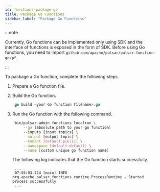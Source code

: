 ```yaml
---
id: functions-package-go
title: Package Go Functions
sidebar_label: "Package Go Functions"
---
```


:::note

Currently, Go functions can be implemented only using SDK and the interface of functions is exposed in the form of SDK. Before using Go functions, you need to import `github.com/apache/pulsar/pulsar-function-go/pf`.

:::

To package a Go function, complete the following steps.

1. Prepare a Go function file.
2. Build the Go function.

   ```go
    go build <your Go function filename>.go
   ```

3. Run the Go function with the following command.

   ```bash
    bin/pulsar-admin functions localrun \
        --go [absolute path to your go function]
        --inputs [input topics] \
        --output [output topic] \
        --tenant [default:public] \
        --namespace [default:default] \
        --name [custom unique go function name]
   ```

   The following log indicates that the Go function starts successfully.

   ```text
    ...
    07:55:03.724 [main] INFO  org.apache.pulsar.functions.runtime.ProcessRuntime - Started process successfully
    ...
   ```
